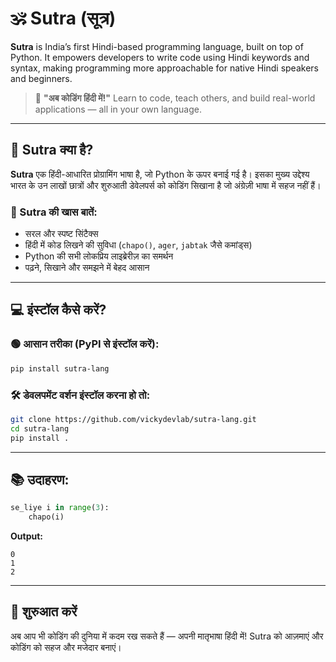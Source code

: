 

# 🕉️ Sutra (सूत्र)

**Sutra** is India’s first Hindi-based programming language, built on top of Python.
It empowers developers to write code using Hindi keywords and syntax, making programming more approachable for native Hindi speakers and beginners.

> 🚀 **"अब कोडिंग हिंदी में!"**
> Learn to code, teach others, and build real-world applications — all in your own language.

---

## 🔷 Sutra क्या है?

**Sutra** एक हिंदी-आधारित प्रोग्रामिंग भाषा है, जो Python के ऊपर बनाई गई है।
इसका मुख्य उद्देश्य भारत के उन लाखों छात्रों और शुरुआती डेवेलपर्स को कोडिंग सिखाना है जो अंग्रेज़ी भाषा में सहज नहीं हैं।

### 🌟 Sutra की खास बातें:

* सरल और स्पष्ट सिंटैक्स
* हिंदी में कोड लिखने की सुविधा (`chapo()`, `ager`, `jabtak` जैसे कमांड्स)
* Python की सभी लोकप्रिय लाइब्रेरीज़ का समर्थन
* पढ़ने, सिखाने और समझने में बेहद आसान

---

## 💻 इंस्टॉल कैसे करें?

### 🟢 आसान तरीका (PyPI से इंस्टॉल करें):

```bash
pip install sutra-lang
```

### 🛠️ डेवलपमेंट वर्शन इंस्टॉल करना हो तो:

```bash
git clone https://github.com/vickydevlab/sutra-lang.git
cd sutra-lang
pip install .
```

---

## 📚 उदाहरण:

```python
se_liye i in range(3):
    chapo(i)
```

**Output:**

```
0
1
2
```

---

## 🙌 शुरुआत करें

अब आप भी कोडिंग की दुनिया में कदम रख सकते हैं — अपनी मातृभाषा हिंदी में!
Sutra को आज़माएं और कोडिंग को सहज और मजेदार बनाएं।

